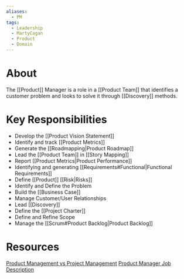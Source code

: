 ```yaml
---
aliases:
  - PM
tags:
  - Leadership
  - MartyCagan
  - Product
  - Domain
---
```

# About
The [[Product]] Manager is a role in a [[Product Team]] that identifies a customer problem and looks to solve it through [[Discovery]] methods.
# Key Responsibilities
- Develop the [[Product Vision Statement]]
- Identify and track [[Product Metrics]]
- Generate the [[Roadmapping|Product Roadmap]]
- Lead the [[Product Team]] in [[Story Mapping]]
- Report [[Product Metrics|Product Performance]]
- Identifying and generating [[Requirements#Functional|Functional Requirements]]
- Define [[Product]] [[Risk|Risks]]
- Identify and Define the Problem
- Build the [[Business Case]]
- Manage Customer/User Relationships
- Lead [[Discovery]]
- Define the [[Project Charter]]
- Define and Refine Scope
- Manage the [[Scrum#Product Backlog|Product Backlog]]
# Resources
[Product Management vs Project Management](https://www.svpg.com/product-management-vs-project-management/)
[Product Manager Job Description](https://www.svpg.com/product-manager-job-description/)